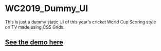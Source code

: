 # WC2019_Dummy_UI
This is just a dummy static UI of this year's cricket World Cup Scoring style on TV made using CSS Grids.
## [See the demo here](https://wc2019dummyui.netlify.com/)
